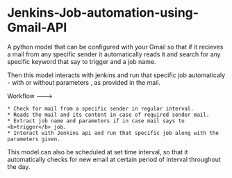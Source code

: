 # Jenkins-Job-automation-using-Gmail-API

A python model that can be configured with your Gmail so that if it recieves a mail from any specific sender it automatically reads it and search
for any specific keyword that say to trigger and a job name.

Then this model interacts with jenkins and run that specific job automaticaly - with or without parameters , as provided in the mail.

Workflow --->
  
    * Check for mail from a specific sender in regular interval.
    * Reads the mail and its content in case of required sender mail.
    * Extract job name and parameters if in case mail says to <b>trigger</b> job.
    * Interact with Jenkins api and run that specific job along with the parameters given.
    
 This model can also be scheduled at set time interval, so that it automatically checks for new email at certain period of interval throughout the day. 
